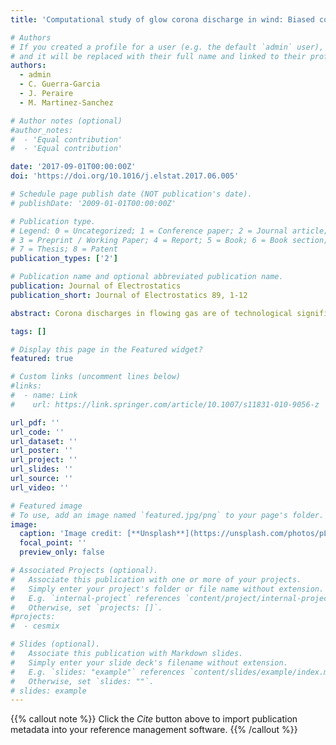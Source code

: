 ```yaml
---
title: 'Computational study of glow corona discharge in wind: Biased conductor'

# Authors
# If you created a profile for a user (e.g. the default `admin` user), write the username (folder name) here
# and it will be replaced with their full name and linked to their profile.
authors:  
  - admin
  - C. Guerra-Garcia
  - J. Peraire
  - M. Martinez-Sanchez

# Author notes (optional)
#author_notes:
#  - 'Equal contribution'
#  - 'Equal contribution'

date: '2017-09-01T00:00:00Z'
doi: 'https://doi.org/10.1016/j.elstat.2017.06.005'

# Schedule page publish date (NOT publication's date).
# publishDate: '2009-01-01T00:00:00Z'

# Publication type.
# Legend: 0 = Uncategorized; 1 = Conference paper; 2 = Journal article;
# 3 = Preprint / Working Paper; 4 = Report; 5 = Book; 6 = Book section;
# 7 = Thesis; 8 = Patent
publication_types: ['2']

# Publication name and optional abbreviated publication name.
publication: Journal of Electrostatics
publication_short: Journal of Electrostatics 89, 1-12

abstract: Corona discharges in flowing gas are of technological significance for a wide range of applications, ranging from plasma reactors to lightning protection systems. Numerous experimental studies of corona discharges in wind have confirmed the strong influence of wind on the corona current. Many of these studies report global electrical characteristics of the gaseous discharge but do not present details of the spatial structure of the potential field and charge distribution. Numerical simulation can help clarify the role of wind on the ion redistribution and the electric field shielding. In this work, we propose a methodology to solve numerically for the drift region of a DC glow corona using the usual approach of collapsing the ionization region to the electrode surface, but allowing for strong inhomogeneities in the electrical and flow setup. Numerical results for a grounded wire in the presence of an ambient electric field and wind are presented. The model predicts that the effect of the wind is to reduce the extension of the corona over the wire and to shift the center of the ion distribution upstream of the flow. In addition, we find that, even though the near-surface ion distribution is strongly affected by the ion injection law used, the current characteristics and the far field solution remain pretty much unaffected.

tags: []

# Display this page in the Featured widget?
featured: true

# Custom links (uncomment lines below)
#links:
#  - name: Link
#    url: https://link.springer.com/article/10.1007/s11831-010-9056-z

url_pdf: ''
url_code: ''
url_dataset: ''
url_poster: ''
url_project: ''
url_slides: ''
url_source: ''
url_video: ''

# Featured image
# To use, add an image named `featured.jpg/png` to your page's folder.
image:
  caption: 'Image credit: [**Unsplash**](https://unsplash.com/photos/pLCdAaMFLTE)'
  focal_point: ''
  preview_only: false

# Associated Projects (optional).
#   Associate this publication with one or more of your projects.
#   Simply enter your project's folder or file name without extension.
#   E.g. `internal-project` references `content/project/internal-project/index.md`.
#   Otherwise, set `projects: []`.
#projects:
#  - cesmix

# Slides (optional).
#   Associate this publication with Markdown slides.
#   Simply enter your slide deck's filename without extension.
#   E.g. `slides: "example"` references `content/slides/example/index.md`.
#   Otherwise, set `slides: ""`.
# slides: example
---
```


{{% callout note %}}
Click the _Cite_ button above to import publication metadata into your reference management software.
{{% /callout %}}

